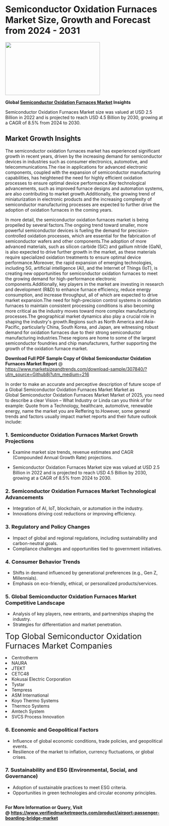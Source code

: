 <H1>Semiconductor Oxidation Furnaces Market Size, Growth and Forecast from 2024 - 2031</H1><img class="aligncenter size-medium wp-image-584254" src="https://thirdeyenews.in/wp-content/uploads/2024/09/Global-Market-Research-300x168.jpeg" alt="" width="300" height="168" /><p><strong>Global&nbsp;<a href="https://www.marketsizeandtrends.com/download-sample/307840/?utm_source=Github8j?utm_medium=216">Semiconductor Oxidation Furnaces Market</a> Insights</strong></p><p>Semiconductor Oxidation Furnaces Market size was valued at USD 2.5 Billion in 2022 and is projected to reach USD 4.5 Billion by 2030, growing at a CAGR of 8.5% from 2024 to 2030.</p><p><h2>Market Growth Insights</h2> <p>The semiconductor oxidation furnaces market has experienced significant growth in recent years, driven by the increasing demand for semiconductor devices in industries such as consumer electronics, automotive, and telecommunications.The rise in applications for advanced electronic components, coupled with the expansion of semiconductor manufacturing capabilities, has heightened the need for highly efficient oxidation processes to ensure optimal device performance.Key technological advancements, such as improved furnace designs and automation systems, are also contributing to market growth.Additionally, the growing trend of miniaturization in electronic products and the increasing complexity of semiconductor manufacturing processes are expected to further drive the adoption of oxidation furnaces in the coming years.</p> <p>In more detail, the semiconductor oxidation furnaces market is being propelled by several factors.The ongoing trend toward smaller, more powerful semiconductor devices is fueling the demand for precision-controlled oxidation processes, which are essential for the fabrication of semiconductor wafers and other components.The adoption of more advanced materials, such as silicon carbide (SiC) and gallium nitride (GaN), is also expected to drive further growth in the market, as these materials require specialized oxidation treatments to ensure optimal device performance.Moreover, the rapid expansion of emerging technologies, including 5G, artificial intelligence (AI), and the Internet of Things (IoT), is creating new opportunities for semiconductor oxidation furnaces to meet the growing demand for high-performance electronic components.Additionally, key players in the market are investing in research and development (R&D) to enhance furnace efficiency, reduce energy consumption, and increase throughput, all of which are expected to drive market expansion.The need for high-precision control systems in oxidation furnaces to maintain consistent processing conditions is also becoming more critical as the industry moves toward more complex manufacturing processes.The geographical market dynamics also play a crucial role in shaping the industry's growth.Regions such as North America and Asia-Pacific, particularly China, South Korea, and Japan, are witnessing robust demand for oxidation furnaces due to their strong semiconductor manufacturing industries.These regions are home to some of the largest semiconductor foundries and chip manufacturers, further supporting the growth of the oxidation furnace market.<p><span class=""><strong>Download Full PDF Sample Copy of Global Semiconductor Oxidation Furnaces Market Report</strong> @ <a href="https://www.marketsizeandtrends.com/download-sample/307840/?utm_source=Github8j?utm_medium=216" target="_blank">https://www.marketsizeandtrends.com/download-sample/307840/?utm_source=Github8j?utm_medium=216</a></span></p><p>In order to make an accurate and perceptive description of future scope of a Global&nbsp;Semiconductor Oxidation Furnaces Market Market as Global&nbsp;Semiconductor Oxidation Furnaces Market Market of 2025, you need to describe a clear Vision &ndash; What Industry or Linda can you think of for example: Quote from a Technology, healthcare, automotive, renewable energy, name the market you are Reffering to.However, some general trends and factors usually impact market reports and their future outlook include:</p><h3>1.&nbsp;<strong>Semiconductor Oxidation Furnaces Market Growth Projections</strong></h3><ul><li>Examine market size trends, revenue estimates and CAGR (Compounded Annual Growth Rate) projections.</li><li><p>Semiconductor Oxidation Furnaces Market size was valued at USD 2.5 Billion in 2022 and is projected to reach USD 4.5 Billion by 2030, growing at a CAGR of 8.5% from 2024 to 2030.</p></li></ul><h3>2.&nbsp;<strong>Semiconductor Oxidation Furnaces Market Technological Advancements</strong></h3><ul><li>Integration of AI, IoT, blockchain, or automation in the industry.</li><li>Innovations driving cost reductions or improving efficiency.</li></ul><h3>3.&nbsp;<strong>Regulatory and Policy Changes</strong></h3><ul><li>Impact of global and regional regulations, including sustainability and carbon-neutral goals.</li><li>Compliance challenges and opportunities tied to government initiatives.</li></ul><h3>4.&nbsp;<strong>Consumer Behavior Trends</strong></h3><ul><li>Shifts in demand influenced by generational preferences (e.g., Gen Z, Millennials).</li><li>Emphasis on eco-friendly, ethical, or personalized products/services.</li></ul><h3>5.&nbsp;<strong>Global Semiconductor Oxidation Furnaces Market Competitive Landscape</strong></h3><ul><li>Analysis of key players, new entrants, and partnerships shaping the industry.</li><li>Strategies for differentiation and market penetration.</li></ul><p data-pm-slice="1 1 []"><span style="color: inherit; font-family: inherit; font-size: 25px;">Top Global Semiconductor Oxidation Furnaces Market Companies</span></p><div class="" data-test-id=""><p><li>Centrotherm</li><li> NAURA</li><li> JTEKT</li><li> CETC48</li><li> Kokusai Electric Corporation</li><li> Tystar</li><li> Tempress</li><li> ASM International</li><li> Koyo Thermo Systems</li><li> Thermco Systems</li><li> Amtech System</li><li> SVCS Process Innovation</li></p></div><h3>6.&nbsp;<strong>Economic and Geopolitical Factors</strong></h3><ul><li>Influence of global economic conditions, trade policies, and geopolitical events.</li><li>Resilience of the market to inflation, currency fluctuations, or global crises.</li></ul><h3>7.&nbsp;<strong>Sustainability and ESG (Environmental, Social, and Governance)</strong></h3><ul><li>Adoption of sustainable practices to meet ESG criteria.</li><li>Opportunities in green technologies and circular economy principles.</li></ul><h2><strong style="font-size: 14px;">For More Information or Query, Visit @&nbsp;</strong><a style="background-color: #ffffff; font-size: 14px;" href="https://www.marketsizeandtrends.com/report/semiconductor-oxidation-furnaces-market/" target="_blank">https://www.verifiedmarketreports.com/product/airport-passenger-boarding-bridge-market</a></h2>